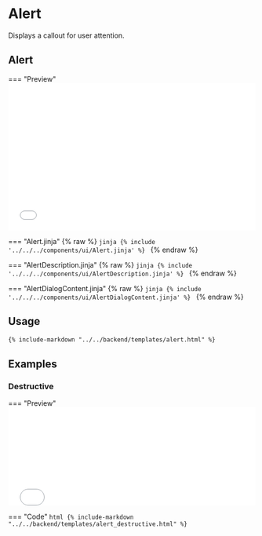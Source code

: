 # Alert

Displays a callout for user attention.

## Alert

=== "Preview"
    <iframe
    src="{{ preview_url}}/components/alert"
    style="width: 100%; height: 300px; border: none;">
    </iframe>

=== "Alert.jinja"
{% raw %}
    ```jinja
    {% include '../../../components/ui/Alert.jinja' %}
    ```
{% endraw %}

=== "AlertDescription.jinja"
{% raw %}
    ```jinja
    {% include '../../../components/ui/AlertDescription.jinja' %}
    ```
{% endraw %}

=== "AlertDialogContent.jinja"
{% raw %}
    ```jinja
    {% include '../../../components/ui/AlertDialogContent.jinja' %}
    ```
{% endraw %}    


## Usage

```html
{% include-markdown "../../backend/templates/alert.html" %}
```

## Examples 

### Destructive 

=== "Preview"
    <iframe
    src="{{ preview_url}}/components/alert?option=destructive"
    style="width: 100%; height: 200px; border: none;">
    </iframe>

=== "Code"
    ```html
    {% include-markdown "../../backend/templates/alert_destructive.html" %}
    ```
